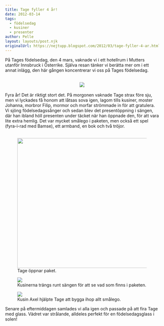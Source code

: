 ```yaml
---
title: Tage fyller 4 år!
date: 2012-03-14
tags: 
  - födelsedag
  - kusiner
  - presenter	
author: Pelle
layout: layouts/post.njk
originalUrl: https://nejtupp.blogspot.com/2012/03/tage-fyller-4-ar.html
---
```


På Tages födelsedag, den 4 mars, vaknade vi i ett hotellrum i Mutters utanför Innsbruck i Österrike. Själva resan tänker vi berätta mer om i ett annat inlägg, den här gången koncentrerar vi oss på Tages födelsedag.<br><br><div class="separator" style="clear: both; text-align: center;"><img src="../../../../img/Skidresa+till+Mutters-_MG_1609.jpg"></div><br>Fyra år! Det är riktigt stort det. På morgonen vaknade Tage strax före sju, men vi lyckades få honom att låtsas sova igen, lagom tills kusiner, moster Johanna, morbror Filip, mormor och morfar strömmade in för att gratulera. Vi sjöng födelsedagssånger och sedan blev det presentöppning i sängen, där han ibland höll presenten under täcket när han öppnade den, för att vara lite extra hemlig. Det var mycket smålego i paketen, men också ett spel (fyra-i-rad med Bamse), ett armband, en bok och två tröjor.<br><br>

<figure>
	<img src="../../../../img/Skidresa+till+Mutters-_MG_1575.jpg" width="426">
	<figcaption>Tage öppnar paket.</figcaption>
</figure>

<figure>
	<img src="../../../../img/Skidresa+till+Mutters-_MG_1582.jpg">
	<figcaption>Kusinerna trängs runt sängen för att se vad som finns i paketen.</figcaption>
</figure>

<figure>
	<img src="../../../../img/Skidresa+till+Mutters-_MG_1590.jpg">
	<figcaption>Kusin Axel hjälpte Tage att bygga ihop allt smålego.</figcaption>
</figure>Senare på eftermiddagen samlades vi alla igen och passade på att fira Tage med glass. Vädret var strålande, alldeles perfekt för en födelsedagsglass i solen!<br><div class="separator" style="clear: both; text-align: center;"><br></div>
